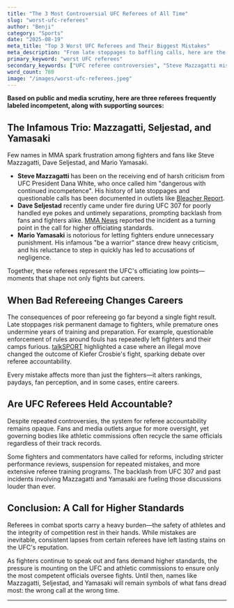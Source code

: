 ```yaml
---
title: "The 3 Most Controversial UFC Referees of All Time"
slug: "worst-ufc-referees"
author: "Benji"
category: "Sports"
date: "2025-08-19"
meta_title: "Top 3 Worst UFC Referees and Their Biggest Mistakes"
meta_description: "From late stoppages to baffling calls, here are the most criticized UFC referees, the controversies they caused, and the push for reform."
primary_keyword: "worst UFC referees"
secondary_keywords: ["UFC referee controversies", "Steve Mazzagatti mistakes", "Mario Yamasaki UFC", "bad referee decisions UFC"]
word_count: 780
image: "/images/worst-ufc-referees.jpeg"
---
```


**Based on public and media scrutiny, here are three referees frequently labeled incompetent, along with supporting sources:**

## The Infamous Trio: Mazzagatti, Seljestad, and Yamasaki

Few names in MMA spark frustration among fighters and fans like Steve Mazzagatti, Dave Seljestad, and Mario Yamasaki.

- **Steve Mazzagatti** has been on the receiving end of harsh criticism from UFC President Dana White, who once called him "dangerous with continued incompetence". His history of late stoppages and questionable calls has been documented in outlets like [Bleacher Report](https://bleacherreport.com/articles/1674811-dana-white-referee-steve-mazzagatti-is-dangerous-with-continued-incompetence).
- **Dave Seljestad** recently came under fire during UFC 307 for poorly handled eye pokes and untimely separations, prompting backlash from fans and fighters alike. [MMA News](https://www.mmanews.com/news/ufc/fans-slam-referee-eye-pokes-separations-ufc-307-fight/) reported the incident as a turning point in the call for higher officiating standards.
- **Mario Yamasaki** is notorious for letting fighters endure unnecessary punishment. His infamous "be a warrior" stance drew heavy criticism, and his reluctance to step in quickly has led to accusations of negligence.

Together, these referees represent the UFC's officiating low points—moments that shape not only fights but careers.

## When Bad Refereeing Changes Careers

The consequences of poor refereeing go far beyond a single fight result. Late stoppages risk permanent damage to fighters, while premature ones undermine years of training and preparation. For example, questionable enforcement of rules around fouls has repeatedly left fighters and their camps furious. [talkSPORT](https://talksport.com/mma/3499714/ufc-fighter-illegal-move-defeat-kiefer-crosbie/) highlighted a case where an illegal move changed the outcome of Kiefer Crosbie's fight, sparking debate over referee accountability.

Every mistake affects more than just the fighters—it alters rankings, paydays, fan perception, and in some cases, entire careers.

## Are UFC Referees Held Accountable?

Despite repeated controversies, the system for referee accountability remains opaque. Fans and media outlets argue for more oversight, yet governing bodies like athletic commissions often recycle the same officials regardless of their track records.

Some fighters and commentators have called for reforms, including stricter performance reviews, suspension for repeated mistakes, and more extensive referee training programs. The backlash from UFC 307 and past incidents involving Mazzagatti and Yamasaki are fueling those discussions louder than ever.

## Conclusion: A Call for Higher Standards

Referees in combat sports carry a heavy burden—the safety of athletes and the integrity of competition rest in their hands. While mistakes are inevitable, consistent lapses from certain referees have left lasting stains on the UFC's reputation.

As fighters continue to speak out and fans demand higher standards, the pressure is mounting on the UFC and athletic commissions to ensure only the most competent officials oversee fights. Until then, names like Mazzagatti, Seljestad, and Yamasaki will remain symbols of what fans dread most: the wrong call at the wrong time.

---